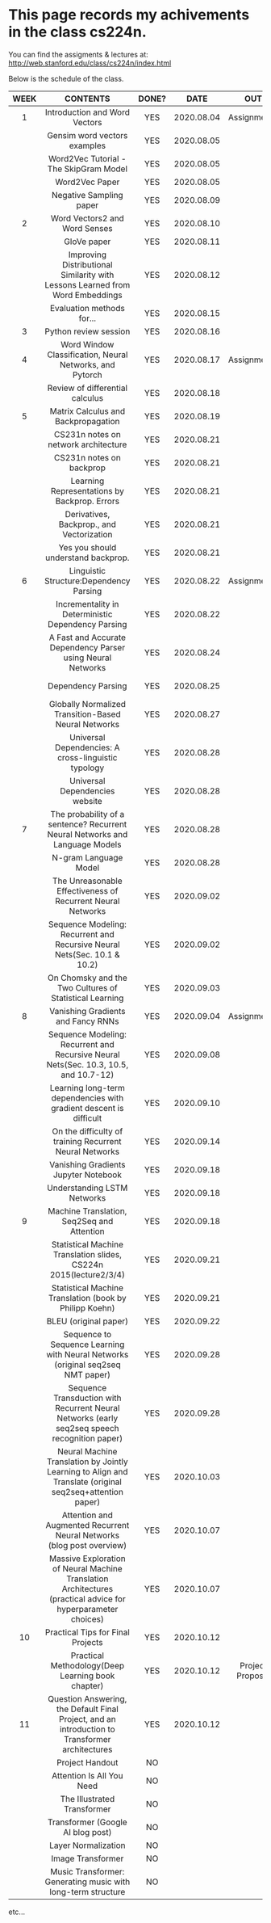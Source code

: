 This page records my achivements in the class cs224n.
=============================================================
You can find the assigments & lectures at:  
http://web.stanford.edu/class/cs224n/index.html

Below is the schedule of the class.  

|WEEK|CONTENTS|DONE?|DATE|OUT|DUE
|:---:|:---:|:---:|:---:|:---:|:---:|
|1|Introduction and Word Vectors|YES|2020.08.04|Assignment1||
||Gensim word vectors examples|YES|2020.08.05|||
||Word2Vec Tutorial - The SkipGram Model|YES|2020.08.05|||
||Word2Vec Paper|YES|2020.08.05|||
||Negative Sampling paper|YES|2020.08.09|||
|2|Word Vectors2 and Word Senses|YES|2020.08.10||Assignment1-Done|
||GloVe paper|YES|2020.08.11|||
||Improving Distributional Similarity with Lessons Learned from Word Embeddings|YES|2020.08.12|||
||Evaluation methods for...|YES|2020.08.15|||
|3|Python review session|YES|2020.08.16|||
|4|Word Window Classification, Neural Networks, and Pytorch|YES|2020.08.17|Assignment2|Assignment1|
||Review of differential calculus|YES|2020.08.18|||
|5|Matrix Calculus and Backpropagation|YES|2020.08.19|||
||CS231n notes on network architecture|YES|2020.08.21|||
||CS231n notes on backprop|YES|2020.08.21|||
||Learning Representations by Backprop. Errors|YES|2020.08.21|||
||Derivatives, Backprop., and Vectorization|YES|2020.08.21|||
||Yes you should understand backprop.|YES|2020.08.21||Assignment2-Done|
|6|Linguistic Structure:Dependency Parsing|YES|2020.08.22|Assignment3|Assignment2|
||Incrementality in Deterministic Dependency Parsing|YES|2020.08.22|||
||A Fast and Accurate Dependency Parser using Neural Networks|YES|2020.08.24|||
||Dependency Parsing|YES|2020.08.25||Assignment3-Done|
||Globally Normalized Transition-Based Neural Networks|YES|2020.08.27|||
||Universal Dependencies: A cross-linguistic typology|YES|2020.08.28|||
||Universal Dependencies website|YES|2020.08.28|||
|7|The probability of a sentence? Recurrent Neural Networks and Language Models|YES|2020.08.28|||
||N-gram Language Model|YES|2020.08.28|||
||The Unreasonable Effectiveness of Recurrent Neural Networks|YES|2020.09.02|||
||Sequence Modeling: Recurrent and Recursive Neural Nets(Sec. 10.1 & 10.2)|YES|2020.09.02|||
||On Chomsky and the Two Cultures of Statistical Learning|YES|2020.09.03|||
|8|Vanishing Gradients and Fancy RNNs|YES|2020.09.04|Assignment4|Assignment3|
||Sequence Modeling: Recurrent and Recursive Neural Nets(Sec. 10.3, 10.5, and 10.7-12)|YES|2020.09.08|||
||Learning long-term dependencies with gradient descent is difficult|YES|2020.09.10|||
||On the difficulty of training Recurrent Neural Networks|YES|2020.09.14|||
||Vanishing Gradients Jupyter Notebook|YES|2020.09.18||Assignment4-Done|
||Understanding LSTM Networks|YES|2020.09.18|||
|9|Machine Translation, Seq2Seq and Attention|YES|2020.09.18|||
||Statistical Machine Translation slides, CS224n 2015(lecture2/3/4)|YES|2020.09.21|||
||Statistical Machine Translation (book by Philipp Koehn)|YES|2020.09.21|||
||BLEU (original paper)|YES|2020.09.22|||
||Sequence to Sequence Learning with Neural Networks (original seq2seq NMT paper)|YES|2020.09.28|||
||Sequence Transduction with Recurrent Neural Networks (early seq2seq speech recognition paper)|YES|2020.09.28|||
||Neural Machine Translation by Jointly Learning to Align and Translate (original seq2seq+attention paper)|YES|2020.10.03|||
||Attention and Augmented Recurrent Neural Networks (blog post overview)|YES|2020.10.07|||
||Massive Exploration of Neural Machine Translation Architectures (practical advice for hyperparameter choices)|YES|2020.10.07|||
|10|Practical Tips for Final Projects|YES|2020.10.12|||
||Practical Methodology(Deep Learning book chapter)|YES|2020.10.12|Project Proposal||
|11|Question Answering, the Default Final Project, and an introduction to Transformer architectures|YES|2020.10.12||Assignment4|
||Project Handout|NO||||
||Attention Is All You Need|NO||||
||The Illustrated Transformer|NO||||
||Transformer (Google AI blog post)|NO||||
||Layer Normalization|NO||||
||Image Transformer|NO||||
||Music Transformer: Generating music with long-term structure|NO||||
  
etc...
